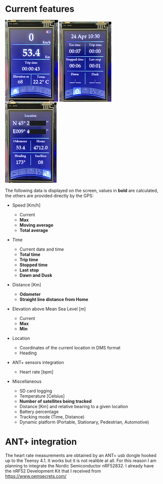 # Current features

![Tracking mode Time](https://github.com/Gbertaz/GloBoSaT/blob/master/images/main.jpg)
![Tracking mode Time](https://github.com/Gbertaz/GloBoSaT/blob/master/images/time.jpg)
![Tracking mode Time](https://github.com/Gbertaz/GloBoSaT/blob/master/images/location.jpg)

The following data is displayed on the screen, values in **bold** are calculated, the others are provided directly by the GPS:

* Speed [Km/h]
	* Current
	* **Max**
	* **Moving average**
	* **Total average**

* Time
	* Current date and time
	* **Total time**
	* **Trip time**
	* **Stopped time**
	* **Last stop**
	* **Dawn and Dusk**

* Distance [Km]
	* **Odometer**
	* **Straight line distance from Home**

* Elevation above Mean Sea Level [m]
	* Current
	* **Max**
	* **Min**

* Location
	* Coordinates of the current location in DMS format
	* Heading

* ANT+ sensors integration
	* Heart rate [bpm]

* Miscellaneous
	* SD card logging
	* Temperature [Celsius]
	* **Number of satellites being tracked**
	* Distance [Km] and relative bearing to a given location
	* Battery percentage
	* Tracking mode (Time, Distance)
	* Dynamic platform (Portable, Stationary, Pedestrian, Automotive)


# ANT+ integration

The heart rate measurements are obtained by an ANT+ usb dongle hooked up to the Teensy 4.1. It works but it is not realible at all. For this reason I am planning to integrate the Nordic Semiconductor nRF52832.
I already have the nRF52 Development Kit that I received from https://www.oemsecrets.com/